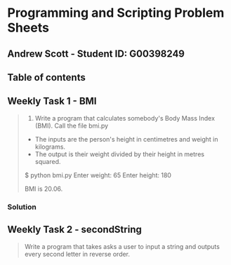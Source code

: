 # Programming and Scripting Problem Sheets
## Andrew Scott - Student ID: G00398249

## Table of contents


## Weekly Task 1 - BMI
> 1. Write a program that calculates somebody's Body Mass Index (BMI). Call the file bmi.py
> - The inputs are the person's height in centimetres and weight in kilograms.
> - The output is their weight divided by their height in metres squared.
>
>$ python bmi.py  Enter weight: 65  Enter height: 180
>
>BMI is 20.06.

### Solution

## Weekly Task 2 - secondString
>  Write a program that takes asks a user to input a string and outputs every second letter in reverse order. 